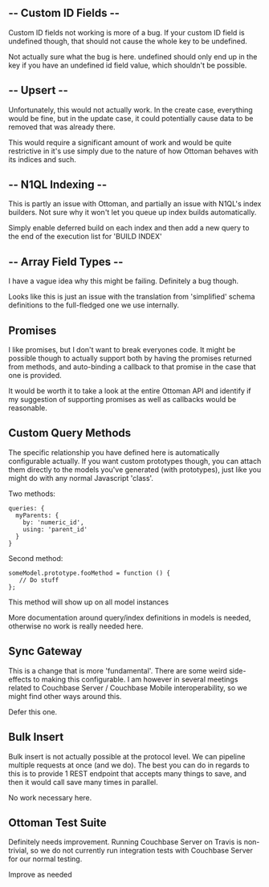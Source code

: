 ## -- Custom ID Fields --

Custom ID fields not working is more of a bug.  If your custom ID field is undefined though, that should not cause the whole key to be undefined.

Not actually sure what the bug is here.  undefined should only end up in the key if you have an undefined id field value, which shouldn't be possible.

## -- Upsert --

Unfortunately, this would not actually work.  In the create case, everything would be fine, but in the update case, it could potentially cause data to be removed that was already there.

This would require a significant amount of work and would be quite restrictive in it's use simply due to the nature of how Ottoman behaves with its indices and such.

## -- N1QL Indexing --

This is partly an issue with Ottoman, and partially an issue with N1QL's index builders.  Not sure why it won't let you queue up index builds automatically.

Simply enable deferred build on each index and then add a new query to the end of the execution list for 'BUILD INDEX'

## -- Array Field Types --

I have a vague idea why this might be failing.  Definitely a bug though.

Looks like this is just an issue with the translation from 'simplified' schema definitions to the full-fledged one we use internally.

## Promises

I like promises, but I don't want to break everyones code.  It might be possible though to actually support both by having the promises returned from methods, and auto-binding a callback to that promise in the case that one is provided.

It would be worth it to take a look at the entire Ottoman API and identify if my suggestion of supporting promises as well as callbacks would be reasonable.

## Custom Query Methods

The specific relationship you have defined here is automatically configurable actually.  If you want custom prototypes though, you can attach them directly to the models you've generated (with prototypes), just like you might do with any normal Javascript 'class'.

Two methods:

```
queries: {
  myParents: {
    by: 'numeric_id',
    using: 'parent_id'
  }
}
```

Second method:

```
someModel.prototype.fooMethod = function () { 
   // Do stuff
};
```

This method will show up on all model instances

More documentation around query/index definitions in models is needed, otherwise no work is really needed here.

## Sync Gateway 

This is a change that is more 'fundamental'.  There are some weird side-effects to making this configurable.  I am however in several meetings related to Couchbase Server / Couchbase Mobile interoperability, so we might find other ways around this.

Defer this one.

## Bulk Insert 

Bulk insert is not actually possible at the protocol level.  We can pipeline multiple requests at once (and we do).  The best you can do in regards to this is to provide 1 REST endpoint that accepts many things to save, and then it would call save many times in parallel.

No work necessary here.

## Ottoman Test Suite

Definitely needs improvement.  Running Couchbase Server on Travis is non-trivial, so we do not currently run integration tests with Couchbase Server for our normal testing.

Improve as needed
